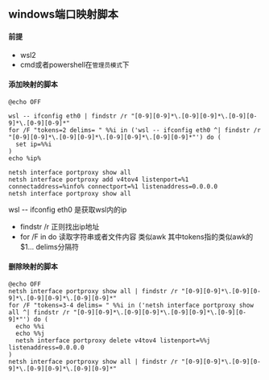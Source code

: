 ## windows端口映射脚本

#### 前提
- wsl2
- cmd或者powershell在`管理员模式`下

#### 添加映射的脚本
```
@echo OFF

wsl -- ifconfig eth0 | findstr /r "[0-9][0-9]*\.[0-9][0-9]*\.[0-9][0-9]*\.[0-9][0-9]*"
for /F "tokens=2 delims= " %%i in ('wsl -- ifconfig eth0 ^| findstr /r "[0-9][0-9]*\.[0-9][0-9]*\.[0-9][0-9]*\.[0-9][0-9]*"') do (
  set ip=%%i
)
echo %ip%

netsh interface portproxy show all
netsh interface portproxy add v4tov4 listenport=%1 connectaddress=%info% connectport=%1 listenaddress=0.0.0.0
netsh interface portproxy show all
```

wsl -- ifconfig eth0 是获取wsl内的ip

* findstr /r 
正则找出ip地址
* for /F in do
读取字符串或者文件内容 类似awk 其中tokens指的类似awk的 $1... delims分隔符

#### 删除映射的脚本
```
@echo OFF
netsh interface portproxy show all | findstr /r "[0-9][0-9]*\.[0-9][0-9]*\.[0-9][0-9]*\.[0-9][0-9]*"
for /F "tokens=3-4 delims= " %%i in ('netsh interface portproxy show all ^| findstr /r "[0-9][0-9]*\.[0-9][0-9]*\.[0-9][0-9]*\.[0-9][0-9]*"') do (
  echo %%i
  echo %%j
  netsh interface portproxy delete v4tov4 listenport=%%j listenaddress=0.0.0.0
)
netsh interface portproxy show all | findstr /r "[0-9][0-9]*\.[0-9][0-9]*\.[0-9][0-9]*\.[0-9][0-9]*"
```
